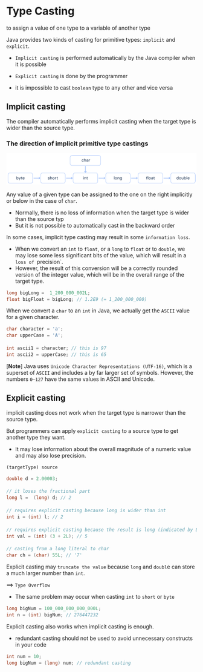 # Type Casting

to assign a value of one type to a variable of another type

Java provides two kinds of casting for primitive types: `implicit` and `explicit`. 
* `Implicit casting` is performed automatically by the Java compiler when it is possible
* `Explicit casting` is done by the programmer


* it is impossible to cast `boolean` type to any other and vice versa


## Implicit casting
The compiler automatically performs implicit casting when the target type is wider than the source type. 

### The direction of implicit primitive type castings
![implicit_primitive_type_castings.png](pics%2Fimplicit_primitive_type_castings.png)

Any value of a given type can be assigned to the one on the right implicitly or below in the case of `char`.

* Normally, there is no loss of information when the target type is wider than the source typ
* But it is not possible to automatically cast in the backward order

In some cases, implicit type casting may result in some `information loss`. 
* When we convert an `int` to `float`, or a `long` to `float` or to `double`, 
we may lose some less significant bits of the value, which will result in a `loss of `precision`. 
* However, the result of this conversion will be a correctly rounded version of the integer value, 
which will be in the overall range of the target type.

```java
long bigLong =  1_200_000_002L;
float bigFloat = bigLong; // 1.2E9 (= 1_200_000_000)
```

When we convert a `char` to an `int` in Java, we actually get the `ASCII` value for a given character.

```java
char character = 'a';
char upperCase = 'A';

int ascii1 = character; // this is 97
int ascii2 = upperCase; // this is 65
```

[**Note**]
Java uses `Unicode Character Representations (UTF-16)`, 
which is a superset of `ASCII` and includes a by far larger set of symbols. 
However, the numbers `0–127` have the same values in ASCII and Unicode.

## Explicit casting

implicit casting does not work when the target type is narrower than the source type.

But programmers can apply `explicit casting` to a source type to get another type they want. 
* It may lose information about the overall magnitude of a numeric value and may also lose precision.

```
(targetType) source
```

```java
double d = 2.00003;

// it loses the fractional part
long l =  (long) d; // 2

// requires explicit casting because long is wider than int
int i = (int) l; // 2 

// requires explicit casting because the result is long (indicated by L)
int val = (int) (3 + 2L); // 5

// casting from a long literal to char
char ch = (char) 55L; // '7'
```

Explicit casting may `truncate the value` because `long` and `doubl`e can store a much larger number than `int`.

==> `Type Overflow`

* The same problem may occur when casting `int` to `short` or `byte`
```java
long bigNum = 100_000_000_000_000L;
int n = (int) bigNum; // 276447232
```

Explicit casting also works when implicit casting is enough.
* redundant casting should not be used to avoid unnecessary constructs in your code

```java
int num = 10;
long bigNum = (long) num; // redundant casting
```
